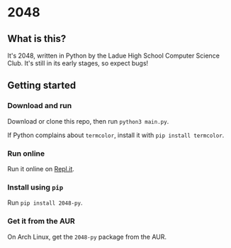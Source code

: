 # 2048


## What is this?

It's 2048, written in Python by the Ladue High School Computer Science Club. It's still in its early stages, so expect bugs!


## Getting started

### Download and run

Download or clone this repo, then run `python3 main.py`.

If Python complains about `termcolor`, install it with `pip install termcolor`.

### Run online

Run it online on [Repl.it](https://repl.it/@Ta180m/2048#main.py).

### Install using `pip`

Run `pip install 2048-py`.

### Get it from the AUR

On Arch Linux, get the `2048-py` package from the AUR.
